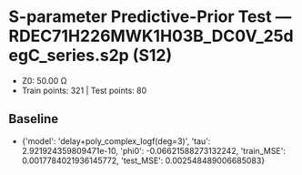 # S-parameter Predictive-Prior Test — RDEC71H226MWK1H03B_DC0V_25degC_series.s2p (S12)
- Z0: 50.00 Ω
- Train points: 321  |  Test points: 80

## Baseline
- {'model': 'delay+poly_complex_logf(deg=3)', 'tau': 2.921924359809471e-10, 'phi0': -0.06621588273132242, 'train_MSE': 0.0017784021936145772, 'test_MSE': 0.002548489006685083}